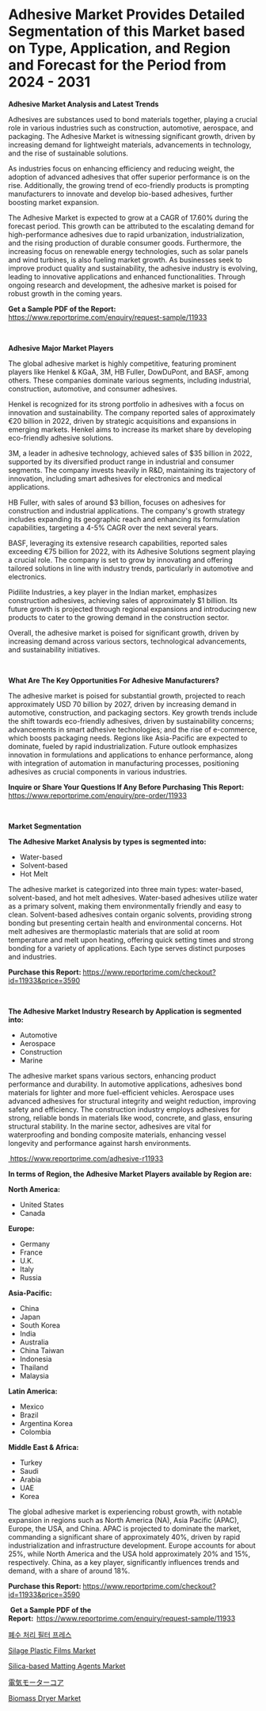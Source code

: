 <p><h1>Adhesive Market Provides Detailed Segmentation of this Market based on Type, Application, and Region and Forecast for the Period from 2024 - 2031</h1></p><p><strong>Adhesive Market Analysis and Latest Trends</strong></p>
<p><p>Adhesives are substances used to bond materials together, playing a crucial role in various industries such as construction, automotive, aerospace, and packaging. The Adhesive Market is witnessing significant growth, driven by increasing demand for lightweight materials, advancements in technology, and the rise of sustainable solutions. </p><p>As industries focus on enhancing efficiency and reducing weight, the adoption of advanced adhesives that offer superior performance is on the rise. Additionally, the growing trend of eco-friendly products is prompting manufacturers to innovate and develop bio-based adhesives, further boosting market expansion.</p><p>The Adhesive Market is expected to grow at a CAGR of 17.60% during the forecast period. This growth can be attributed to the escalating demand for high-performance adhesives due to rapid urbanization, industrialization, and the rising production of durable consumer goods. Furthermore, the increasing focus on renewable energy technologies, such as solar panels and wind turbines, is also fueling market growth. As businesses seek to improve product quality and sustainability, the adhesive industry is evolving, leading to innovative applications and enhanced functionalities. Through ongoing research and development, the adhesive market is poised for robust growth in the coming years.</p></p>
<p><strong>Get a Sample PDF of the Report:&nbsp;</strong> <a href="https://www.reportprime.com/enquiry/request-sample/11933">https://www.reportprime.com/enquiry/request-sample/11933</a></p>
<p>&nbsp;</p>
<p><strong>Adhesive Major Market Players</strong></p>
<p><p>The global adhesive market is highly competitive, featuring prominent players like Henkel & KGaA, 3M, HB Fuller, DowDuPont, and BASF, among others. These companies dominate various segments, including industrial, construction, automotive, and consumer adhesives.</p><p>Henkel is recognized for its strong portfolio in adhesives with a focus on innovation and sustainability. The company reported sales of approximately €20 billion in 2022, driven by strategic acquisitions and expansions in emerging markets. Henkel aims to increase its market share by developing eco-friendly adhesive solutions.</p><p>3M, a leader in adhesive technology, achieved sales of $35 billion in 2022, supported by its diversified product range in industrial and consumer segments. The company invests heavily in R&D, maintaining its trajectory of innovation, including smart adhesives for electronics and medical applications.</p><p>HB Fuller, with sales of around $3 billion, focuses on adhesives for construction and industrial applications. The company's growth strategy includes expanding its geographic reach and enhancing its formulation capabilities, targeting a 4-5% CAGR over the next several years.</p><p>BASF, leveraging its extensive research capabilities, reported sales exceeding €75 billion for 2022, with its Adhesive Solutions segment playing a crucial role. The company is set to grow by innovating and offering tailored solutions in line with industry trends, particularly in automotive and electronics.</p><p>Pidilite Industries, a key player in the Indian market, emphasizes construction adhesives, achieving sales of approximately $1 billion. Its future growth is projected through regional expansions and introducing new products to cater to the growing demand in the construction sector.</p><p>Overall, the adhesive market is poised for significant growth, driven by increasing demand across various sectors, technological advancements, and sustainability initiatives.</p></p>
<p>&nbsp;</p>
<p><strong>What Are The Key Opportunities For Adhesive Manufacturers?</strong></p>
<p><p>The adhesive market is poised for substantial growth, projected to reach approximately USD 70 billion by 2027, driven by increasing demand in automotive, construction, and packaging sectors. Key growth trends include the shift towards eco-friendly adhesives, driven by sustainability concerns; advancements in smart adhesive technologies; and the rise of e-commerce, which boosts packaging needs. Regions like Asia-Pacific are expected to dominate, fueled by rapid industrialization. Future outlook emphasizes innovation in formulations and applications to enhance performance, along with integration of automation in manufacturing processes, positioning adhesives as crucial components in various industries.</p></p>
<p><strong>Inquire or Share Your Questions If Any Before Purchasing This Report:</strong> <a href="https://www.reportprime.com/enquiry/pre-order/11933">https://www.reportprime.com/enquiry/pre-order/11933</a></p>
<p>&nbsp;</p>
<p><strong>Market Segmentation</strong></p>
<p><strong>The Adhesive Market Analysis by types is segmented into:</strong></p>
<p><ul><li>Water-based</li><li>Solvent-based</li><li>Hot Melt</li></ul></p>
<p><p>The adhesive market is categorized into three main types: water-based, solvent-based, and hot melt adhesives. Water-based adhesives utilize water as a primary solvent, making them environmentally friendly and easy to clean. Solvent-based adhesives contain organic solvents, providing strong bonding but presenting certain health and environmental concerns. Hot melt adhesives are thermoplastic materials that are solid at room temperature and melt upon heating, offering quick setting times and strong bonding for a variety of applications. Each type serves distinct purposes and industries.</p></p>
<p><strong>Purchase this Report:&nbsp;</strong><a href="https://www.reportprime.com/checkout?id=11933&price=3590">https://www.reportprime.com/checkout?id=11933&price=3590</a></p>
<p>&nbsp;</p>
<p><strong>The Adhesive Market Industry Research by Application is segmented into:</strong></p>
<p><ul><li>Automotive</li><li>Aerospace</li><li>Construction</li><li>Marine</li></ul></p>
<p><p>The adhesive market spans various sectors, enhancing product performance and durability. In automotive applications, adhesives bond materials for lighter and more fuel-efficient vehicles. Aerospace uses advanced adhesives for structural integrity and weight reduction, improving safety and efficiency. The construction industry employs adhesives for strong, reliable bonds in materials like wood, concrete, and glass, ensuring structural stability. In the marine sector, adhesives are vital for waterproofing and bonding composite materials, enhancing vessel longevity and performance against harsh environments.</p></p>
<p><a href="https://www.reportprime.com/adhesive-r11933">&nbsp;https://www.reportprime.com/adhesive-r11933</a></p>
<p><strong>In terms of Region, the Adhesive Market Players available by Region are:</strong></p>
<p>
    <p> <strong> North America: </strong>
        <ul>
            <li>United States</li>
            <li>Canada</li>
        </ul>
        </p> 
    <p> <strong> Europe: </strong>
        <ul>
            <li>Germany</li>
            <li>France</li>
            <li>U.K.</li>
            <li>Italy</li>
            <li>Russia</li>
        </ul>
        </p> 
    <p> <strong> Asia-Pacific: </strong>
        <ul>
            <li>China</li>
            <li>Japan</li>
            <li>South Korea</li>
            <li>India</li>
            <li>Australia</li>
            <li>China Taiwan</li>
            <li>Indonesia</li>
            <li>Thailand</li>
            <li>Malaysia</li>
        </ul>
        </p> 
    <p> <strong> Latin America: </strong>
        <ul>
            <li>Mexico</li>
            <li>Brazil</li>
            <li>Argentina Korea</li>
            <li>Colombia</li>
        </ul>
        </p> 
    <p> <strong> Middle East & Africa: </strong>
        <ul>
            <li>Turkey</li>
            <li>Saudi</li>
            <li>Arabia</li>
            <li>UAE</li>
            <li>Korea</li>
        </ul>
    </p>
    </p>
<p><p>The global adhesive market is experiencing robust growth, with notable expansion in regions such as North America (NA), Asia Pacific (APAC), Europe, the USA, and China. APAC is projected to dominate the market, commanding a significant share of approximately 40%, driven by rapid industrialization and infrastructure development. Europe accounts for about 25%, while North America and the USA hold approximately 20% and 15%, respectively. China, as a key player, significantly influences trends and demand, with a share of around 18%.</p></p>
<p><strong>Purchase this Report: </strong><a href="https://www.reportprime.com/checkout?id=11933&price=3590">https://www.reportprime.com/checkout?id=11933&price=3590</a></p>
<p>&nbsp;<strong>Get a Sample PDF of the Report:&nbsp;&nbsp;</strong><a href="https://www.reportprime.com/enquiry/request-sample/11933">https://www.reportprime.com/enquiry/request-sample/11933</a></p>
<p><strong></strong></p>
<p><p><a href="https://medium.com/@latoyanorton57/%ED%8F%90%EC%88%98-%EC%B2%98%EB%A6%AC-%ED%95%84%ED%84%B0-%ED%94%84%EB%A0%88%EC%8A%A4-%EC%82%B0%EC%97%85-%EC%A0%84%EB%A7%9D-%EC%8B%9C%EC%9E%A5-%EB%B3%80%ED%99%94-%EB%B0%8F-%EC%A0%84%EB%9E%B5%EC%A0%81-%ED%95%84%EC%88%98-%EC%82%AC%ED%95%AD-2024-2031-386286ae6b2d">폐수 처리 필터 프레스</a></p><p><a href="https://issuu.com/reportprime-2/docs/silage-plastic-films-market-size-20_b44f8fc4e13330">Silage Plastic Films Market</a></p><p><a href="https://issuu.com/reportprime-2/docs/silica-based-matting-agents-market-_dafe7b9ef61c02">Silica-based Matting Agents Market</a></p><p><a href="https://medium.com/@rudysimonis2023/%E6%AC%A1%E3%81%AE%E6%96%87%E7%AB%A0%E3%82%92%E6%97%A5%E6%9C%AC%E8%AA%9E%E3%81%AB%E7%BF%BB%E8%A8%B3%E3%81%97%E3%81%BE%E3%81%99-%E5%95%86%E5%93%81%E3%82%BF%E3%82%A4%E3%83%97-%E3%82%A2%E3%83%97%E3%83%AA%E3%82%B1%E3%83%BC%E3%82%B7%E3%83%A7%E3%83%B3-%E5%9C%B0%E5%9F%9F%E5%88%A5%E3%81%AE%E3%82%B0%E3%83%AD%E3%83%BC%E3%83%90%E3%83%AB%E9%9B%BB%E5%8B%95%E3%83%A2%E3%83%BC%E3%82%BF%E3%83%BC%E3%82%B3%E3%82%A2%E5%B8%82%E5%A0%B4%E3%81%AE%E3%82%B5%E3%82%A4%E3%82%BA%E3%81%A8%E3%82%B7%E3%82%A7%E3%82%A2%E5%88%86%E6%9E%90-%E4%BA%88%E6%B8%AC-2024%E5%B9%B4-2031%E5%B9%B4-9d5c0eaa50c8">電気モーターコア</a></p><p><a href="https://medium.com/@jamieurcotte9056df/an-in-depth-analysis-of-the-global-biomass-dryer-market-scope-and-its-rapid-growing-6-3-68ac236ed0cc">Biomass Dryer Market</a></p></p>